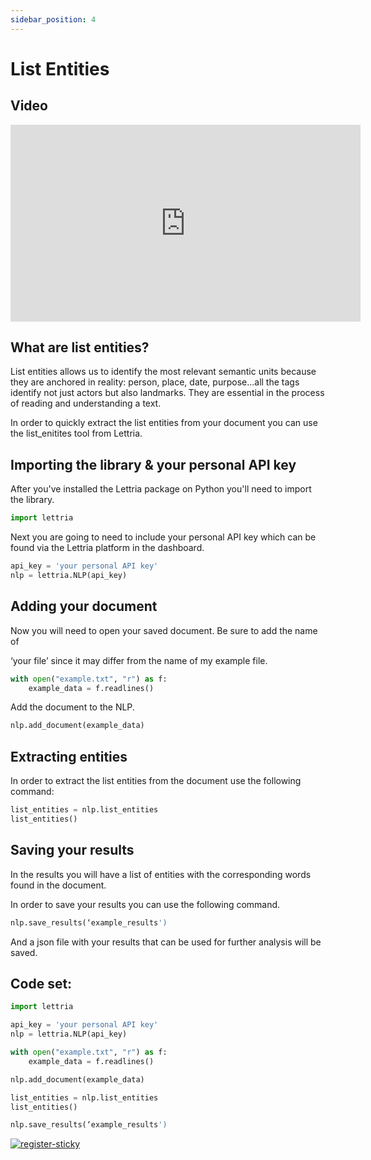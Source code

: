 ```yaml
---
sidebar_position: 4
---
```


# List Entities

## Video

<iframe width="560" height="315" src="https://www.youtube.com/embed/KdIcWQUshz8" title="YouTube video player" frameborder="0" allow="accelerometer; autoplay; clipboard-write; encrypted-media; gyroscope; picture-in-picture" allowfullscreen></iframe>

## What are list entities?

List entities allows us to identify the most relevant semantic units because they are anchored in reality: person, place, date, purpose...all the tags identify not just actors but also landmarks. They are essential in the process of reading and understanding a text.

In order to quickly extract the list entities from your document you can use the list_enitites tool from Lettria.

## Importing the library & your personal API key

After you've installed the Lettria package on Python you'll need to import the library.

```python
import lettria
```

Next you are going to need to include your personal API key which can be found via the Lettria platform in the dashboard.

```python
api_key = 'your personal API key'
nlp = lettria.NLP(api_key)
```

## Adding your document

Now you will need to open your saved document. Be sure to add the name of

‘your file’ since it may differ from the name of my example file.

```python
with open("example.txt", "r") as f:
	example_data = f.readlines()
```

Add the document to the NLP.

```python
nlp.add_document(example_data)
```

## Extracting entities

In order to extract the list entities from the document use the following command:

```python
list_entities = nlp.list_entities
list_entities()
```

## Saving your results

In the results you will have a list of entities with the corresponding words found in the document.

In order to save your results you can use the following command.

```python
nlp.save_results(‘example_results')
```

And a json file with your results that can be used for further analysis will be saved.

## Code set:

```python
import lettria

api_key = 'your personal API key'
nlp = lettria.NLP(api_key)

with open("example.txt", "r") as f:
	example_data = f.readlines()

nlp.add_document(example_data)

list_entities = nlp.list_entities
list_entities()

nlp.save_results(‘example_results')
```

[![register-sticky](/img/register-sticky.png)](https://app.lettria.com/signup)